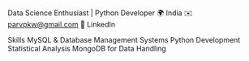Data Science Enthusiast | Python Developer
🌍 India
✉️ parvpkw@gmail.com
🔗 LinkedIn

Skills
MySQL & Database Management Systems
Python Development
Statistical Analysis
MongoDB for Data Handling
